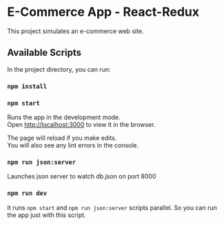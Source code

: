 # E-Commerce App - React-Redux

This project simulates an e-commerce web site.


## Available Scripts

In the project directory, you can run:

### `npm install`

### `npm start`

Runs the app in the development mode.\
Open [http://localhost:3000](http://localhost:3000) to view it in the browser.

The page will reload if you make edits.\
You will also see any lint errors in the console.

### `npm run json:server`

Launches json server to watch db.json on port 8000

### `npm run dev`

It runs `npm start` and `npm run json:server` scripts parallel. So you can run the app just with this script.
